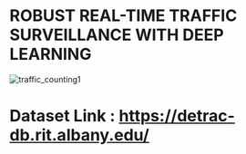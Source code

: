 # ROBUST REAL-TIME TRAFFIC SURVEILLANCE WITH DEEP LEARNING
![traffic_counting1](https://user-images.githubusercontent.com/71255087/236588090-73905b61-aa76-45ea-aba6-64e14b86f211.gif)
# Dataset Link : https://detrac-db.rit.albany.edu/

